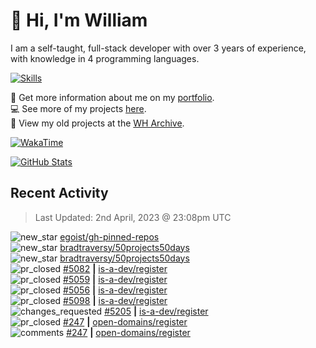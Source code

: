 # 👋 Hi, I'm William
I am a self-taught, full-stack developer with over 3 years of experience, with knowledge in 4 programming languages.

[![Skills](https://skillicons.dev/icons?i=css,cloudflare,discord,bots,docker,express,firebase,git,github,githubactions,html,js,linux,md,mongodb,netlify,nodejs,replit,tailwind,ts,vercel,vscode,wordpress,workers)](https://wdh.gg/dev)

🧑 Get more information about me on my [portfolio](https://wdh.gg/dev).
<br>
💻 See more of my projects [here](https://wdh.gg/github-org).
<br>
📁 View my old projects at the [WH Archive](https://wdh.gg/archive).

[![WakaTime](https://wakatime.com/badge/user/817e29c1-e1ac-4adc-936b-37bfa447c165.svg?style=for-the-badge)](https://wdh.gg/wakatime)

[![GitHub Stats](https://github-readme-stats.vercel.app/api?username=williamdavidharrison&theme=algolia&show_icons=true&border_radius=8&count_private=true&include_all_commits=true)](https://wdh.gg/github)

## Recent Activity
<!--RECENT_ACTIVITY:last_update-->
> Last Updated: 2nd April, 2023 @ 23:08pm UTC
<!--RECENT_ACTIVITY:last_update_end-->

<!--RECENT_ACTIVITY:start-->
![new_star](https://cdn.jsdelivr.net/gh/Readme-Workflows/Readme-Icons@main/icons/octicons/StarredRepositoryYellow.svg) [egoist/gh-pinned-repos](https://github.com/egoist/gh-pinned-repos)<br>
![new_star](https://cdn.jsdelivr.net/gh/Readme-Workflows/Readme-Icons@main/icons/octicons/StarredRepositoryYellow.svg) [bradtraversy/50projects50days](https://github.com/bradtraversy/50projects50days)<br>
![new_star](https://cdn.jsdelivr.net/gh/Readme-Workflows/Readme-Icons@main/icons/octicons/StarredRepositoryYellow.svg) [bradtraversy/50projects50days](https://github.com/bradtraversy/50projects50days)<br>
![pr_closed](https://cdn.jsdelivr.net/gh/Readme-Workflows/Readme-Icons@main/icons/octicons/PullRequestClosed.svg) [#5082](https://github.com/is-a-dev/register/pull/5082) **|** [is-a-dev/register](https://github.com/is-a-dev/register)<br>
![pr_closed](https://cdn.jsdelivr.net/gh/Readme-Workflows/Readme-Icons@main/icons/octicons/PullRequestClosed.svg) [#5059](https://github.com/is-a-dev/register/pull/5059) **|** [is-a-dev/register](https://github.com/is-a-dev/register)<br>
![pr_closed](https://cdn.jsdelivr.net/gh/Readme-Workflows/Readme-Icons@main/icons/octicons/PullRequestClosed.svg) [#5056](https://github.com/is-a-dev/register/pull/5056) **|** [is-a-dev/register](https://github.com/is-a-dev/register)<br>
![pr_closed](https://cdn.jsdelivr.net/gh/Readme-Workflows/Readme-Icons@main/icons/octicons/PullRequestClosed.svg) [#5098](https://github.com/is-a-dev/register/pull/5098) **|** [is-a-dev/register](https://github.com/is-a-dev/register)<br>
![changes_requested](https://cdn.jsdelivr.net/gh/Readme-Workflows/Readme-Icons@main/icons/octicons/RequestedChanges.svg) [#5205](https://github.com/is-a-dev/register/pull/5205#pullrequestreview-1368069173) **|** [is-a-dev/register](https://github.com/is-a-dev/register)<br>
![pr_closed](https://cdn.jsdelivr.net/gh/Readme-Workflows/Readme-Icons@main/icons/octicons/PullRequestClosed.svg) [#247](https://github.com/open-domains/register/pull/247) **|** [open-domains/register](https://github.com/open-domains/register)<br>
![comments](https://cdn.jsdelivr.net/gh/Readme-Workflows/Readme-Icons@main/icons/octicons/Comment.svg) [#247](https://github.com/open-domains/register/pull/247#issuecomment-1493276327) **|** [open-domains/register](https://github.com/open-domains/register)<br>
<!--RECENT_ACTIVITY:end-->
